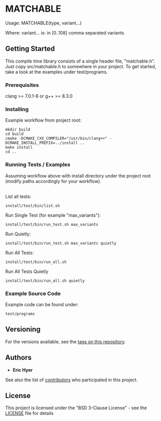 # MATCHABLE

Usage: MATCHABLE(type, variant...)

Where: variant... is: in [0..108] comma separated variants

## Getting Started

This compile time library consists of a single header file, "matchable.h".
Just copy src/matchable.h to somewhere in your project. To get started, take a look
at the examples under test/programs.

### Prerequisites

clang >= 7.0.1-8
or
g++ >= 8.3.0

### Installing
Example workflow from project root:
```
mkdir build
cd build
cmake -DCMAKE_CXX_COMPILER="/usr/bin/clang++" -DCMAKE_INSTALL_PREFIX=../install ..
make install
cd ..
```

### Running Tests / Examples
Assuming workflow above with install directory under the project root (modify paths accordingly for your workflow).
<br/>
<br/>

List all tests:
```
install/test/bin/list.sh
```
Run Single Test (for example "max_variants"):
```
install/test/bin/run_test.sh max_variants
```
Run Quietly:
```
install/test/bin/run_test.sh max_variants quietly
```
Run All Tests:
```
install/test/bin/run_all.sh
```
Run All Tests Quietly
```
install/test/bin/run_all.sh quietly
```

### Example Source Code
Example code can be found under:
```
test/programs
```

## Versioning

For the versions available, see the [tags on this repository](https://github.com/shtroizel/matchable/tags).

## Authors

* **Eric Hyer**

See also the list of [contributors](https://github.com/shtroizel/matchable/contributors) who participated in this project.

## License

This project is licensed under the "BSD 3-Clause License" - see the [LICENSE](LICENSE) file for details
